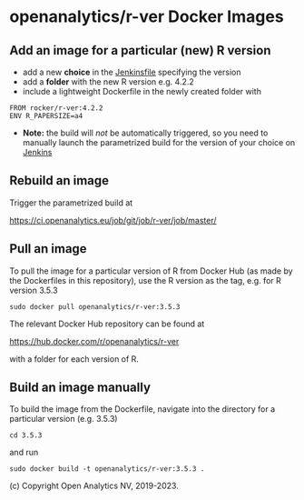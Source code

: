 
# openanalytics/r-ver Docker Images

## Add an image for a particular (new) R version

- add a new **choice** in the
  [Jenkinsfile](https://scm.openanalytics.eu/git/r-ver/src/branch/master/Jenkinsfile#L44) specifying
  the version
- add a **folder** with the new R version e.g. 4.2.2
- include a lightweight Dockerfile in the newly created folder with
```
FROM rocker/r-ver:4.2.2
ENV R_PAPERSIZE=a4
```
- **Note:** the build will *not* be automatically triggered, so you need to manually launch the parametrized build for the version of your choice on [Jenkins](https://ci.openanalytics.eu/job/git/job/r-ver/job/master/)

## Rebuild an image

Trigger the parametrized build at

https://ci.openanalytics.eu/job/git/job/r-ver/job/master/

## Pull an image

To pull the image for a particular version of R from Docker Hub (as made by the Dockerfiles in this repository),
use the R version as the tag, e.g. for R version 3.5.3

```
sudo docker pull openanalytics/r-ver:3.5.3
```

The relevant Docker Hub repository can be found at

https://hub.docker.com/r/openanalytics/r-ver

with a folder for each version of R.

## Build an image manually 

To build the image from the Dockerfile, navigate into the directory for a particular version (e.g. 3.5.3)

```
cd 3.5.3
```

and run 

```
sudo docker build -t openanalytics/r-ver:3.5.3 .
```

(c) Copyright Open Analytics NV, 2019-2023.
